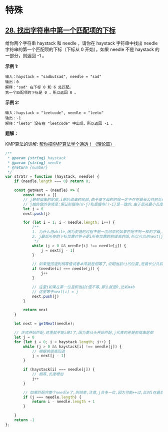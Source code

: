 # 特殊



## [28. 找出字符串中第一个匹配项的下标](https://leetcode.cn/problems/find-the-index-of-the-first-occurrence-in-a-string/)

给你两个字符串 haystack 和 needle ，请你在 haystack 字符串中找出 needle 字符串的第一个匹配项的下标（下标从 0 开始）。如果 needle 不是 haystack 的一部分，则返回  -1 。

**示例 1:**

```
输入：haystack = "sadbutsad", needle = "sad"
输出：0
解释："sad" 在下标 0 和 6 处匹配。
第一个匹配项的下标是 0 ，所以返回 0 。
```

**示例 2:**

```
输入：haystack = "leetcode", needle = "leeto"
输出：-1
解释："leeto" 没有在 "leetcode" 中出现，所以返回 -1 。
```

**题解：**

KMP算法的详解:
[帮你把KMP算法学个通透！（理论篇）](https://www.bilibili.com/video/BV1PD4y1o7nd/?share_source=copy_web&vd_source=f021d9d1bd4d900070bfcdf381554964)
 

```js
/**
 * @param {string} haystack
 * @param {string} needle
 * @return {number}
 */
var strStr = function (haystack, needle) {
    if (needle.length === 0) return 0;

    const getNext = (needle) => {
        const next = []
        // j是前缀串的尾部,i是后缀串的尾部,由于单字母的时候一定不存在最长公共前后缀(因为前缀串不能包含最后字母,后缀串不能包含开头字母),所以i从1开始
        // j始终做的事情是:保证前缀串(0-j)和后缀串(?-i)是一致的,由于是从最小长度2开始比较,所以不用担心后缀串开头在哪的问题,一旦有值不一致了,j就立马回退到前缀表的上一次位置再比较,如此往复
        let j = 0
        next.push(j)

        for (let i = 1; i < needle.length; i++) {
            /**
            1. 为什么用while,因为前退的过程不是一次结束的如果匹配不到一样的字母,就需要一直前退,直到匹配了或者到0位为止
            2. j最后所在的下标位置也等于是i所在位置的前缀表的值,所以可以用next[j-1]回退
             */
            while (j > 0 && needle[i] !== needle[j]) {
                j = next[j - 1]
            }

            // 如果是回退到相等值或者本来就是相等了,说明当前ij的位置,是最长公共前后缀串,但是j现在的位置,是之前的前缀表的值,举例:aabaa,j=0,i=3的情况下,二者相等,此时的最长公共子串就是"a",但是next[j]是0,所以此时需要++,这里先j++,用来赋值,i的++在循环中自我进行
            if (needle[i] === needle[j]) {
                j++
            }

            // 这里j如果在第一位且和当前i值不等,那么就是0,比如aab
            // 这里等于next[i] = j
            next.push(j)
        }

        return next
    }

    let next = getNext(needle);

    // 正式开始匹配,这里就不能i是1了,因为要从头开始匹配,j代表的还是前缀串尾部
    let j = 0
    for (let i = 0; i < haystack.length; i++) {
        while (j > 0 && haystack[i] !== needle[j]) {
            // 根据前缀表回退
            j = next[j - 1]
        }

        if (haystack[i] === needle[j]) {
            // 相等,长度增加
            j++
        }

        // 如果匹配完整个needle了,则结束,注意,j会多一位,因为可能++过,此时i在最后的位置
        if (j === needle.length) {
            return i - needle.length + 1
        }

    }
    return -1
};
```
